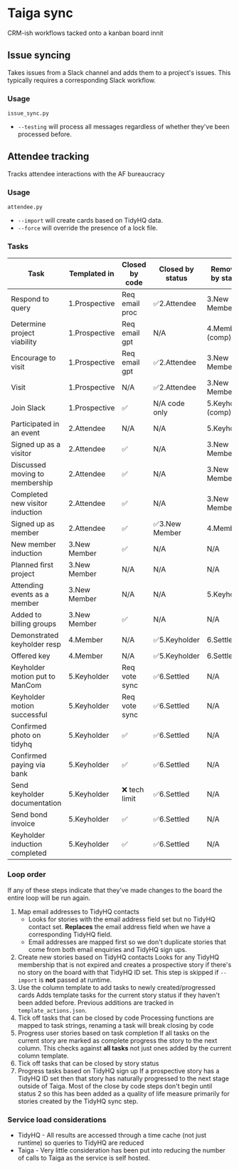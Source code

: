 # Taiga sync

CRM-ish workflows tacked onto a kanban board innit

## Issue syncing

Takes issues from a Slack channel and adds them to a project's issues. This typically requires a corresponding Slack workflow.

### Usage

`issue_sync.py`

* `--testing` will process all messages regardless of whether they've been processed before.

## Attendee tracking

Tracks attendee interactions with the AF bureaucracy

### Usage

`attendee.py`

* `--import` will create cards based on TidyHQ data.
* `--force` will override the presence of a lock file.

### Tasks

| Task                            | Templated in  | Closed by code | Closed by status   | Removed by status  |
| ------------------------------- | ------------- | -------------- | ------------------ | ------------------ |
| Respond to query                | 1.Prospective | Req email proc | ✅2.Attendee       | 3.New Member       |
| Determine project viability     | 1.Prospective | Req email gpt  | N/A                | 4.Member (comp)    |
| Encourage to visit              | 1.Prospective | Req email gpt  | ✅2.Attendee       | 3.New Member       |
| Visit                           | 1.Prospective | N/A            | ✅2.Attendee       | 3.New Member       |
| Join Slack                      | 1.Prospective | ✅            | N/A code only       | 5.Keyholder (comp) |
| Participated in an event        | 2.Attendee    | N/A            | N/A                | 5.Keyholder        |
| Signed up as a visitor          | 2.Attendee    | ✅            | N/A                 | 3.New Member       |
| Discussed moving to membership  | 2.Attendee    | ✅            | N/A                 | 3.New Member       |
| Completed new visitor induction | 2.Attendee    | ✅            | N/A                | 3.New Member       |
| Signed up as member             | 2.Attendee    | ✅            | ✅3.New Member     | 4.Member           |
| New member induction            | 3.New Member  | ✅            | N/A                 | N/A                |
| Planned first project           | 3.New Member  | N/A            | N/A                | N/A                |
| Attending events as a member    | 3.New Member  | N/A            | N/A                | 5.Keyholder        |
| Added to billing groups         | 3.New Member  | ✅            | N/A                 | N/A                |
| Demonstrated keyholder resp     | 4.Member      | N/A            | ✅5.Keyholder      | 6.Settled          |
| Offered key                     | 4.Member      | N/A            | ✅5.Keyholder      | 6.Settled          |
| Keyholder motion put to ManCom  | 5.Keyholder   | Req vote sync  | ✅6.Settled        | N/A                |
| Keyholder motion successful     | 5.Keyholder   | Req vote sync  | ✅6.Settled        | N/A                |
| Confirmed photo on tidyhq       | 5.Keyholder   | ✅            | ✅6.Settled        | N/A                |
| Confirmed paying via bank       | 5.Keyholder   | ✅            | ✅6.Settled        | N/A                |
| Send keyholder documentation    | 5.Keyholder   | ❌ tech limit | ✅6.Settled        | N/A                |
| Send bond invoice               | 5.Keyholder   | ✅            | ✅6.Settled        | N/A                |
| Keyholder induction completed   | 5.Keyholder   | ✅            | ✅6.Settled        | N/A                |

### Loop order

If any of these steps indicate that they've made changes to the board the entire loop will be run again.

1. Map email addresses to TidyHQ contacts
   * Looks for stories with the email address field set but no TidyHQ contact set. **Replaces** the email address field when we have a corresponding TidyHQ field.
   * Email addresses are mapped first so we don't duplicate stories that come from both email enquiries and TidyHQ sign ups.
1. Create new stories based on TidyHQ contacts
   Looks for any TidyHQ membership that is not expired and creates a prospective story if there's no story on the board with that TidyHQ ID set.
   This step is skipped if `--import` is **not** passed at runtime.
1. Use the column template to add tasks to newly created/progressed cards
   Adds template tasks for the current story status if they haven't been added before. Previous additions are tracked in `template_actions.json`.
1. Tick off tasks that can be closed by code
   Processing functions are mapped to task strings, renaming a task will break closing by code
1. Progress user stories based on task completion
   If all tasks on the current story are marked as complete progress the story to the next column. This checks against **all tasks** not just ones added by the current column template.
1. Tick off tasks that can be closed by story status
1. Progress tasks based on TidyHQ sign up
   If a prospective story has a TidyHQ ID set then that story has naturally progressed to the next stage outside of Taiga. Most of the close by code steps don't begin until status 2 so this has been added as a quality of life measure primarily for stories created by the TidyHQ sync step.

### Service load considerations

* TidyHQ - All results are accessed through a time cache (not just runtime) so queries to TidyHQ are reduced
* Taiga - Very little consideration has been put into reducing the number of calls to Taiga as the service is self hosted.
